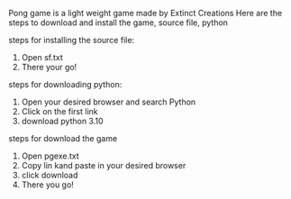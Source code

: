 Pong game is a light weight game made by Extinct Creations Here are the steps to download and install the game, source file, python

steps for installing the source file:

1) Open sf.txt
4) There your go!

steps for downloading python:

1) Open your desired browser and search Python
2) Click on the first link
3) download python 3.10

steps for download the game

1) Open pgexe.txt
2) Copy lin kand paste in your desired browser
3) click download
4) There you go!
